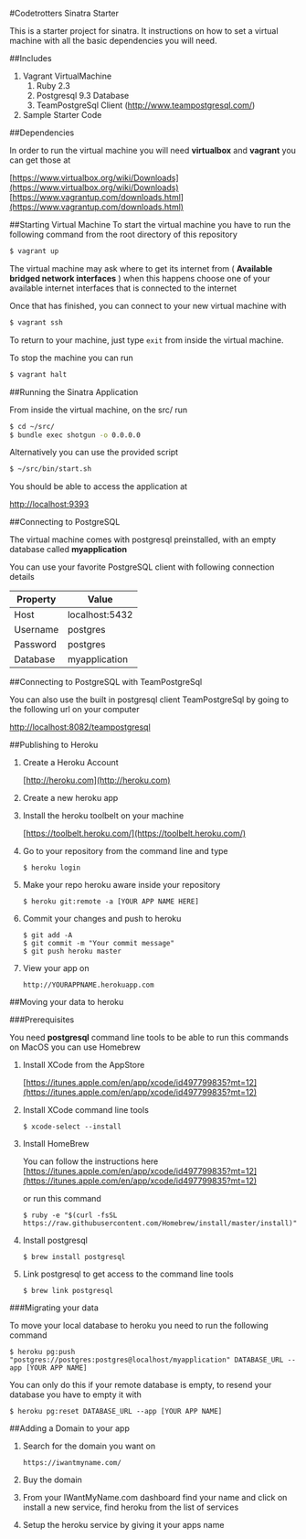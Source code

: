 #Codetrotters Sinatra Starter

This is a starter project for sinatra. It instructions on how to set a virtual machine with all the basic
dependencies you will need.

##Includes
1. Vagrant VirtualMachine
	1. Ruby 2.3
	1. Postgresql 9.3 Database
	1. TeamPostgreSql Client (http://www.teampostgresql.com/)
1. Sample Starter Code

##Dependencies

In order to run the virtual machine you will
need **virtualbox** and **vagrant** you can
get those at

[https://www.virtualbox.org/wiki/Downloads](https://www.virtualbox.org/wiki/Downloads)
[https://www.vagrantup.com/downloads.html](https://www.vagrantup.com/downloads.html)

##Starting Virtual Machine
To start the virtual machine you have to run
the following command from the root directory of
this repository

```bash
$ vagrant up
```

The virtual machine may ask where to get its internet from ( **Available bridged network interfaces** )
when this happens choose one of your available internet
interfaces that is connected to the internet


Once that has finished, you can connect to your new
virtual machine with

```bash
$ vagrant ssh
```

To return to your machine, just type `exit` from inside the virtual machine.

To stop the machine you can run

```bash
$ vagrant halt
```

##Running the Sinatra Application

From inside the virtual machine, on the
src/ run

```bash
$ cd ~/src/
$ bundle exec shotgun -o 0.0.0.0
```

Alternatively you can use the provided script

```bash
$ ~/src/bin/start.sh
```

You should be able to access the application at

[http://localhost:9393](http://localhost:9393)

##Connecting to PostgreSQL

The virtual machine comes with postgresql preinstalled,
with an empty database called **myapplication**

You can use your favorite PostgreSQL client with following connection details

| Property |  Value          |
|----------|-----------------|
| Host     |  localhost:5432 |
| Username |     postgres    |
| Password |     postgres    |
| Database |  myapplication  |

##Connecting to PostgreSQL with TeamPostgreSql 

You can also use the built in postgresql client
TeamPostgreSql by going to the following url on your
computer

[http://localhost:8082/teampostgresql](http://localhost:8082/teampostgresql)


##Publishing to Heroku

1. Create a Heroku Account

   [http://heroku.com](http://heroku.com)
   
1. Create a new heroku app

1. Install the heroku toolbelt on your machine

   [https://toolbelt.heroku.com/](https://toolbelt.heroku.com/)
   
1. Go to your repository from the command line and type

   ```
   $ heroku login
   ```
   
1. Make your repo heroku aware inside your repository

   ```
   $ heroku git:remote -a [YOUR APP NAME HERE]
   ```   
     
1. Commit your changes and push to heroku

   ```
   $ git add -A
   $ git commit -m "Your commit message"
   $ git push heroku master
   ```
   
1. View your app on

   ```
   http://YOURAPPNAME.herokuapp.com
   ```
   
##Moving your data to heroku


###Prerequisites

You need **postgresql** command line tools to be able to run this commands
on MacOS you can use Homebrew
	
1. Install XCode from the AppStore
	
	[https://itunes.apple.com/en/app/xcode/id497799835?mt=12](https://itunes.apple.com/en/app/xcode/id497799835?mt=12)
		
2. Install XCode command line tools
	
	```
	$ xcode-select --install
	```
	
3. Install HomeBrew
	
	You can follow the instructions here
	[https://itunes.apple.com/en/app/xcode/id497799835?mt=12](https://itunes.apple.com/en/app/xcode/id497799835?mt=12)
	
	or run this command
		
	```
	$ ruby -e "$(curl -fsSL https://raw.githubusercontent.com/Homebrew/install/master/install)"
	```

4. Install postgresql
	
	```
	$ brew install postgresql
	```
		
5. Link postgresql to get access to the command line tools
	   
	```
	$ brew link postgresql
	```

###Migrating your data

To move your local database to heroku you need to run the following command

```
$ heroku pg:push "postgres://postgres:postgres@localhost/myapplication" DATABASE_URL --app [YOUR APP NAME]
```

You can only do this if your remote database is empty, to resend
your database you have to empty it with

```
$ heroku pg:reset DATABASE_URL --app [YOUR APP NAME]
```
   
##Adding a Domain to your app
   
 
1. Search for the domain you want on

   ```
   https://iwantmyname.com/  
   ```

1. Buy the domain

1. From your IWantMyName.com dashboard find your name and click on 
   install a new service, find heroku from the list of
   services
   
1. Setup the heroku service by giving it your apps name


  
   






